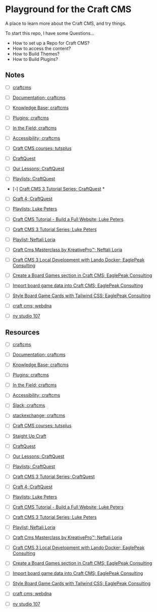 # Playground for the Craft CMS

A place to learn more about the Craft CMS, and try things.

To start this repo, I have some Questions...

- How to set up a Repo for Craft CMS?
- How to access the content?
- How to Build Themes?
- How to Build Plugins?

## Notes

- [ ] [craftcms](notes/craftcms.md)

- [ ] [Documentation; craftcms](notes/documentation--craftcms.md)
- [ ] [Knowledge Base; craftcms](notes/knowledge-base--craftcms.md)
- [ ] [Plugins; craftcms](notes/plugins--craftcms.md)

- [ ] [In the Field; craftcms](notes/in-the-field--craftcms.md)
- [ ] [Accessibility; craftcms](notes/accessibility--craftcms.md)

- [ ] [Craft CMS courses; tutsplus](notes/craftcms-courses--tutsplus.md)

- [ ] [CraftQuest](notes/craftquest.md)

- [ ] [Our Lessons; CraftQuest](notes/our-leassons--craftquest.md)

- [ ] [Playlists; CraftQuest](notes/playlist--craftquest.md)

- [-] [Craft CMS 3 Tutorial Series; CraftQuest](notes/craft-cms-3-tutorial-series--craftquest.md) *

- [ ] [Craft 4; CraftQuest](notes/craft-4--craftquest.md)

- [ ] [Playlists; Luke Peters](notes/playlists--luke-peter.md)
- [ ] [Craft CMS Tutorial - Build a Full Website; Luke Peters](notes/craftcms-tutorial-build-a-full-website--luke-peter.md)
- [ ] [Craft CMS 3 Tutorial Series; Luke Peters](notes/craftcms-3-tutorial-series--luke-peter.md)

- [ ] [Playlist; Neftali Loria](notes/playlist--neftali-loria.md)
- [ ] [Craft Cms Masterclass by KreativePro™; Neftali Loria](notes/craftcms-masterclass-by-kreativepro--neftali-loria.md)

- [ ] [Craft CMS 3 Local Development with Lando Docker; EaglePeak Consulting](notes/craft-cms-3-local-development-with-lando-docker--eaglepeak-consulting.md)
- [ ] [Create a Board Games section in Craft CMS; EaglePeak Consulting](notes/create-a-board-games-section-in-craftcms--eaglepeak-consulting.md)
- [ ] [Import board game data into Craft CMS; EaglePeak Consulting](notes/import-board-game-data-into-craftcms--eaglepeak-consulting.md)
- [ ] [Style Board Game Cards with Tailwind CSS; EaglePeak Consulting](notes/style-board-game-cards-with-tailwind-css--eaglepeak-consulting.md)

- [ ] [craft cms; webdna](notes/craft-cms--webdna.md)

- [ ] [ny studio 107](notes/ny-studio-107.md)

## Resources

- [ ] [craftcms](https://craftcms.com/)

- [ ] [Documentation; craftcms](https://craftcms.com/docs/)
- [ ] [Knowledge Base; craftcms](https://craftcms.com/knowledge-base)
- [ ] [Plugins; craftcms](https://plugins.craftcms.com/)

- [ ] [In the Field; craftcms](https://craftcms.com/in-the-field)
- [ ] [Accessibility; craftcms](https://craftcms.com/accessibility)

- [ ] [Slack; craftcms](https://craftcms.com/community#slack)
- [ ] [stackexchange; craftcms](https://craftcms.stackexchange.com/)

- [ ] [Craft CMS courses; tutsplus](https://tutsplus.com/courses/search/Craft+CMS)

- [ ] [Staight Up Craft](https://straightupcraft.com/)

- [ ] [CraftQuest](https://craftquest.io/)

- [ ] [Our Lessons; CraftQuest](https://craftquest.io/lessons)

- [ ] [Playlists; CraftQuest](https://www.youtube.com/@CraftQuest_io/playlists)
- [ ] [Craft CMS 3 Tutorial Series; CraftQuest](https://www.youtube.com/playlist?list=PLCy7dPypkr2rOlj9Ps5HbzYeJecL48yg-)
- [ ] [Craft 4; CraftQuest](https://www.youtube.com/playlist?list=PLCy7dPypkr2r5V1V-vWdKLZpB4ANFJsVJ)

- [ ] [Playlists; Luke Peters](https://www.youtube.com/@LukePeters/playlists)
- [ ] [Craft CMS Tutorial - Build a Full Website; Luke Peters](https://www.youtube.com/playlist?list=PL4JDh0LtP7jqO_IsfzVDNGRKkkbXmrSFZ)
- [ ] [Craft CMS 3 Tutorial Series; Luke Peters](https://www.youtube.com/playlist?list=PL4JDh0LtP7jqzIjgU9L6k09U1oK7cNEP4)

- [ ] [Playlist; Neftali Loria](https://www.youtube.com/@thekreativepro/playlists)
- [ ] [Craft Cms Masterclass by KreativePro™; Neftali Loria](https://www.youtube.com/playlist?list=PLft3EoQOvsCC838k0rX3jZs6c740Li4yi)

- [ ] [Craft CMS 3 Local Development with Lando Docker; EaglePeak Consulting](https://www.eaglepeakweb.com/blog/install-craft-cms-3-lando-docker)
- [ ] [Create a Board Games section in Craft CMS; EaglePeak Consulting](https://www.eaglepeakweb.com/blog/create-board-games-section-craft-cms-tutorial)
- [ ] [Import board game data into Craft CMS; EaglePeak Consulting](https://www.eaglepeakweb.com/blog/import-board-game-data-into-craft-cms-feed-me-tutorial)
- [ ] [Style Board Game Cards with Tailwind CSS; EaglePeak Consulting](https://www.eaglepeakweb.com/blog/style-board-game-cards-tailwind-css-craft-cms-tutorial)

- [ ] [craft cms; webdna](https://webdna.co.uk/craft-cms)

- [ ] [ny studio 107](https://nystudio107.com/)
